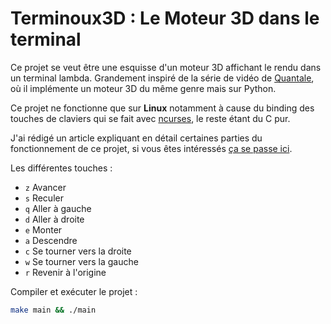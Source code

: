 # Terminoux3D : Le Moteur 3D dans le terminal

Ce projet se veut être une esquisse d'un moteur 3D affichant le rendu dans un terminal lambda. Grandement inspiré de la série de vidéo de [Quantale](https://www.youtube.com/watch?v=UkPTyojw7IA&list=PL9V1oyvT8aPwXSj-J3b2OQgcwP63u3f4R), où il implémente un moteur 3D du même genre mais sur Python.

Ce projet ne fonctionne que sur **Linux** notamment à cause du binding des touches de claviers qui se fait avec [ncurses](https://invisible-island.net/ncurses/announce.html), le reste étant du C pur.

J'ai rédigé un article expliquant en détail certaines parties du fonctionnement de ce projet, si vous êtes intéressés [ça se passe ici](https://www.elowarp.fr/blog/terminoux3d_rotation/).

Les différentes touches :

- `z` Avancer
- `s` Reculer
- `q` Aller à gauche
- `d` Aller à droite
- `e` Monter
- `a` Descendre
- `c` Se tourner vers la droite
- `w` Se tourner vers la gauche
- `r` Revenir à l'origine

Compiler et exécuter le projet :

```bash
make main && ./main
```
